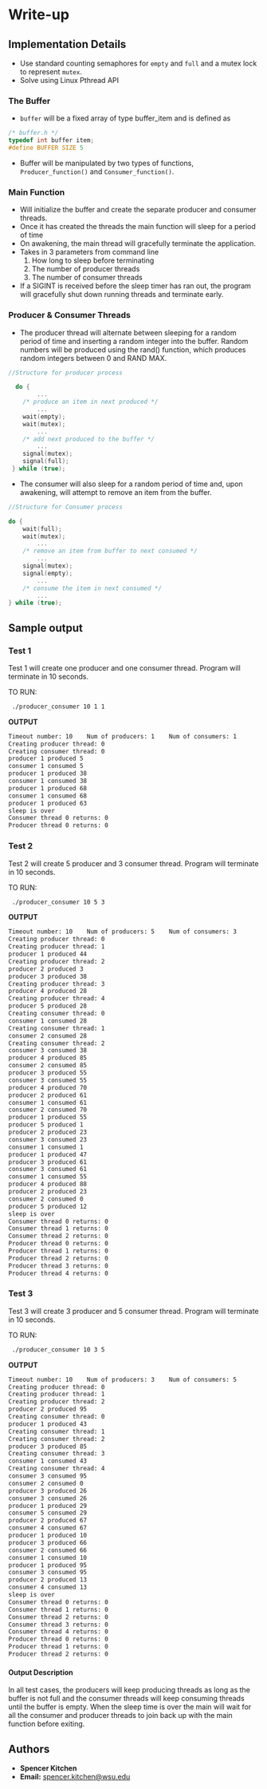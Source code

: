 # Write-up

## Implementation Details

* Use standard counting semaphores for `empty` and `full` and a mutex lock to represent `mutex`.
* Solve using Linux Pthread API

### The Buffer

* `buffer` will be a fixed array of type buffer_item and is defined as

```C
/* buffer.h */
typedef int buffer item;
#define BUFFER SIZE 5
```

* Buffer will be manipulated by two types of functions, `Producer_function()` and `Consumer_function()`.

### Main Function

* Will initialize the buffer and create the separate producer and consumer threads.
* Once it has created the threads the main  function will sleep for a period of time
* On awakening, the main thread will gracefully terminate the application.
* Takes in 3 parameters from command line
    1. How long to sleep before terminating
    1. The number of producer threads
    1. The number of consumer threads
* If a SIGINT is received before the sleep timer has ran out, the program will gracefully shut down running
  threads and terminate early.

### Producer & Consumer Threads

* The producer thread will alternate between sleeping for a random period of time and inserting a random integer into the buffer. Random numbers will be produced using the rand() function, which produces random integers between 0 and RAND MAX.

```c
//Structure for producer process

  do {
        ...
    /* produce an item in next produced */
        ...
    wait(empty);
    wait(mutex);
        ...
    /* add next produced to the buffer */
        ...
    signal(mutex);
    signal(full);
 } while (true);
```

* The consumer will also sleep for a random period of time and, upon awakening, will attempt to remove an item from the buffer.

```c
//Structure for Consumer process

do {
    wait(full);
    wait(mutex);
        ...
    /* remove an item from buffer to next consumed */
        ...
    signal(mutex);
    signal(empty);
        ...
    /* consume the item in next consumed */
        ...
} while (true);
```

## Sample output

### Test 1

Test 1 will create one producer and one consumer thread. Program will terminate in 10 seconds.

TO RUN:

```txt
 ./producer_consumer 10 1 1
```

**OUTPUT**

```txt
Timeout number: 10    Num of producers: 1    Num of consumers: 1
Creating producer thread: 0
Creating consumer thread: 0
producer 1 produced 5
consumer 1 consumed 5
producer 1 produced 38
consumer 1 consumed 38
producer 1 produced 68
consumer 1 consumed 68
producer 1 produced 63
sleep is over
Consumer thread 0 returns: 0
Producer thread 0 returns: 0
```

### Test 2

Test 2 will create 5 producer and 3 consumer thread. Program will terminate in 10 seconds.

TO RUN:

```txt
 ./producer_consumer 10 5 3
```

**OUTPUT**

```txt
Timeout number: 10    Num of producers: 5    Num of consumers: 3
Creating producer thread: 0
Creating producer thread: 1
producer 1 produced 44
Creating producer thread: 2
producer 2 produced 3
producer 3 produced 38
Creating producer thread: 3
producer 4 produced 28
Creating producer thread: 4
producer 5 produced 28
Creating consumer thread: 0
consumer 1 consumed 28
Creating consumer thread: 1
consumer 2 consumed 28
Creating consumer thread: 2
consumer 3 consumed 38
producer 4 produced 85
consumer 2 consumed 85
producer 3 produced 55
consumer 3 consumed 55
producer 4 produced 70
producer 2 produced 61
consumer 1 consumed 61
consumer 2 consumed 70
producer 1 produced 55
producer 5 produced 1
producer 2 produced 23
consumer 3 consumed 23
consumer 1 consumed 1
producer 1 produced 47
producer 3 produced 61
consumer 3 consumed 61
consumer 1 consumed 55
producer 4 produced 88
producer 2 produced 23
consumer 2 consumed 0
producer 5 produced 12
sleep is over
Consumer thread 0 returns: 0
Consumer thread 1 returns: 0
Consumer thread 2 returns: 0
Producer thread 0 returns: 0
Producer thread 1 returns: 0
Producer thread 2 returns: 0
Producer thread 3 returns: 0
Producer thread 4 returns: 0
```

### Test 3

Test 3 will create 3 producer and 5 consumer thread. Program will terminate in 10 seconds.

TO RUN:

```txt
 ./producer_consumer 10 3 5
```

**OUTPUT**

```txt
Timeout number: 10    Num of producers: 3    Num of consumers: 5
Creating producer thread: 0
Creating producer thread: 1
Creating producer thread: 2
producer 2 produced 95
Creating consumer thread: 0
producer 1 produced 43
Creating consumer thread: 1
Creating consumer thread: 2
producer 3 produced 85
Creating consumer thread: 3
consumer 1 consumed 43
Creating consumer thread: 4
consumer 3 consumed 95
consumer 2 consumed 0
producer 3 produced 26
consumer 3 consumed 26
producer 1 produced 29
consumer 5 consumed 29
producer 2 produced 67
consumer 4 consumed 67
producer 1 produced 10
producer 3 produced 66
consumer 2 consumed 66
consumer 1 consumed 10
producer 1 produced 95
consumer 3 consumed 95
producer 2 produced 13
consumer 4 consumed 13
sleep is over
Consumer thread 0 returns: 0
Consumer thread 1 returns: 0
Consumer thread 2 returns: 0
Consumer thread 3 returns: 0
Consumer thread 4 returns: 0
Producer thread 0 returns: 0
Producer thread 1 returns: 0
Producer thread 2 returns: 0
```

#### Output Description

In all test cases, the producers will keep producing threads as long as the buffer is not full
and the consumer threads will keep consuming threads until the buffer is empty. When the sleep time
is over the main will wait for all the consumer and producer threads to join back up with the main function
before exiting.

## Authors

* **Spencer Kitchen**
* **Email:** spencer.kitchen@wsu.edu

